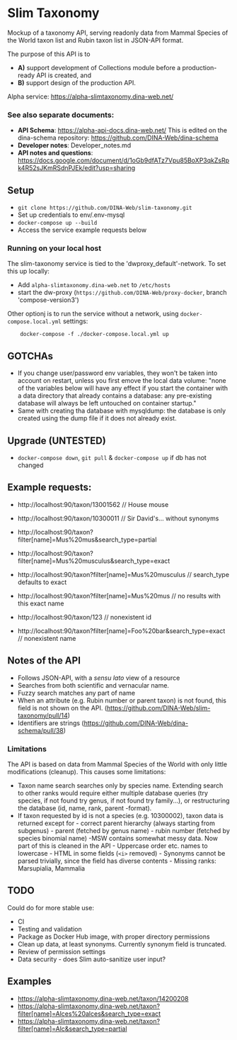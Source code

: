 # Slim Taxonomy

Mockup of a taxonomy API, serving readonly data from Mammal Species of the World taxon list and Rubin taxon list in JSON-API format.


The purpose of this API is to 

* **A)** support development of Collections module before a production-ready API is created, and 
* **B)** support design of the production API.


Alpha service: https://alpha-slimtaxonomy.dina-web.net/

### See also separate documents:

- **API Schema**: https://alpha-api-docs.dina-web.net/ This is edited on the dina-schema repository: https://github.com/DINA-Web/dina-schema
- **Developer notes**: Developer_notes.md
- **API notes and questions**: https://docs.google.com/document/d/1oGb9dfATz7Vpu85BoXP3qkZsRpk4R52sJKmRSdnPJEk/edit?usp=sharing

## Setup

- `git clone https://github.com/DINA-Web/slim-taxonomy.git`
- Set up credentials to env/.env-mysql
- `docker-compose up --build`
- Access the service example requests below

### Running on your local host

The slim-taxonomy service is tied to the 'dwproxy_default'-network. To set this up locally:

- Add `alpha-slimtaxonomy.dina-web.net` to `/etc/hosts`
- start the dw-proxy (`https://github.com/DINA-Web/proxy-docker`, branch 'compose-version3')

Other optionj is to run the service without a network, using `docker-compose.local.yml` settings:

        docker-compose -f ./docker-compose.local.yml up

## GOTCHAs

- If you change user/password env variables, they won't be taken into account on restart, unless you first emove the local data volume: "none of the variables below will have any effect if you start the container with a data directory that already contains a database: any pre-existing database will always be left untouched on container startup."
- Same with creating tha database with mysqldump: the database is only created using the dump file if it does not already exist.

## Upgrade (UNTESTED)

- `docker-compose down`, `git pull` & `docker-compose up` if db has not changed

## Example requests:

- http://localhost:90/taxon/13001562 // House mouse
- http://localhost:90/taxon/10300011 // Sir David's... without synonyms

- http://localhost:90/taxon?filter[name]=Mus%20mus&search_type=partial
- http://localhost:90/taxon?filter[name]=Mus%20musculus&search_type=exact
- http://localhost:90/taxon?filter[name]=Mus%20musculus // search_type defaults to exact
- http://localhost:90/taxon?filter[name]=Mus%20mus // no results with this exact name

- http://localhost:90/taxon/123 // nonexistent id
- http://localhost:90/taxon?filter[name]=Foo%20bar&search_type=exact // nonexistent name


## Notes of the API

- Follows JSON-API, with a *sensu lato* view of a resource
- Searches from both scientific and vernacular name.
- Fuzzy search matches any part of name
- When an attribute (e.g. Rubin number or parent taxon) is not found, this field is not shown on the API. (https://github.com/DINA-Web/slim-taxonomy/pull/14)
- Identifiers are strings (https://github.com/DINA-Web/dina-schema/pull/38)

### Limitations

The API is based on data from Mammal Species of the World with only little modifications (cleanup). This causes some limitations:

- Taxon name search searches only by species name. Extending search to other ranks would require either multiple database queries (try species, if not found try genus, if not found try family...), or restructuring the database (id, name, rank, parent -format).
- If taxon requested by id is not a species (e.g. 10300002), taxon data is returned except for
        - correct parent hierarchy (always starting from subgenus)
        - parent (fetched by genus name)
        - rubin number (fetched by species binomial name)
-MSW contains somewhat messy data. Now part of this is cleaned in the API
        - Uppercase order etc. names to lowercase
        - HTML in some fields (`<i>` removed)
        - Synonyms cannot be parsed trivially, since the field has diverse contents
        - Missing ranks: Marsupialia, Mammalia


## TODO

Could do for more stable use:

- CI
- Testing and validation
- Package as Docker Hub image, with proper directory permissions
- Clean up data, at least synonyms. Currently synonym field is truncated.
- Review of permission settings
- Data security - does Slim auto-sanitize user input?

## Examples

- https://alpha-slimtaxonomy.dina-web.net/taxon/14200208
- https://alpha-slimtaxonomy.dina-web.net/taxon?filter[name]=Alces%20alces&search_type=exact
- https://alpha-slimtaxonomy.dina-web.net/taxon?filter[name]=Alc&search_type=partial
